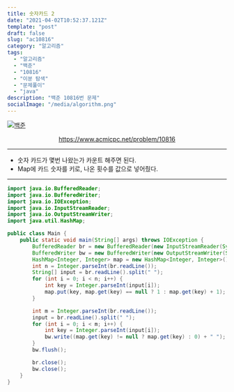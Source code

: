 ```yaml
---
title: 숫자카드 2
date: "2021-04-02T10:52:37.121Z"
template: "post"
draft: false
slug: "ac10816"
category: "알고리즘"
tags:
  - "알고리즘"
  - "백준"
  - "10816"
  - "이분 탐색"
  - "문제풀이"
  - "java"
description: "백준 10816번 문제"
socialImage: "/media/algorithm.png"
---
```


[![백준](https://d2gd6pc034wcta.cloudfront.net/images/logo@2x.png)](https://www.acmicpc.net/problem/10816)
<div style="text-align:center"><a href="https://www.acmicpc.net/problem/10816">https://www.acmicpc.net/problem/10816</a></div>

---

- 숫자 카드가 몇번 나왔는가 카운트 해주면 된다.
- Map에 카드 숫자를 키로, 나온 횟수를 값으로 넣어줬다.

---


```java
import java.io.BufferedReader;
import java.io.BufferedWriter;
import java.io.IOException;
import java.io.InputStreamReader;
import java.io.OutputStreamWriter;
import java.util.HashMap;

public class Main {
    public static void main(String[] args) throws IOException {
        BufferedReader br = new BufferedReader(new InputStreamReader(System.in));
        BufferedWriter bw = new BufferedWriter(new OutputStreamWriter(System.out));
        HashMap<Integer, Integer> map = new HashMap<Integer, Integer>();
        int n = Integer.parseInt(br.readLine());
        String[] input = br.readLine().split(" ");
        for (int i = 0; i < n; i++) {
            int key = Integer.parseInt(input[i]);
            map.put(key, map.get(key) == null ? 1 : map.get(key) + 1);
        }

        int m = Integer.parseInt(br.readLine());
        input = br.readLine().split(" ");
        for (int i = 0; i < m; i++) {
            int key = Integer.parseInt(input[i]);
            bw.write((map.get(key) != null ? map.get(key) : 0) + " ");
        }
        bw.flush();

        br.close();
        bw.close();
    }
}
```
